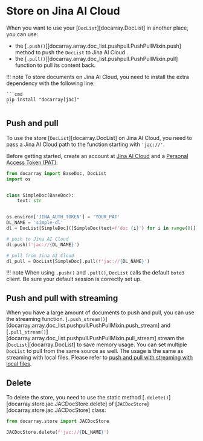 # Store on Jina AI Cloud

When you want to use your [`DocList`][docarray.DocList] in another place, you can use:
- the [`.push()`][docarray.array.doc_list.pushpull.PushPullMixin.push] method to push the `DocList` to Jina AI Cloud .
- the [`.pull()`][docarray.array.doc_list.pushpull.PushPullMixin.pull] function to pull its content back. 

!!! note
    To store documents on Jina AI Cloud, you need to install the extra dependency with the following line:

    ```cmd
    pip install "docarray[jac]"
    ```

## Push and pull

To use the store [`DocList`][docarray.DocList] on Jina AI Cloud, you need to pass a Jina AI Cloud path to the function starting with `'jac://'`.

Before getting started, create an account at [Jina AI Cloud](http://cloud.jina.ai/) and a [Personal Access Token (PAT)](https://cloud.jina.ai/settings/tokens).

```python
from docarray import BaseDoc, DocList
import os


class SimpleDoc(BaseDoc):
    text: str


os.environ['JINA_AUTH_TOKEN'] = 'YOUR_PAT'
DL_NAME = 'simple-dl'
dl = DocList[SimpleDoc]([SimpleDoc(text=f'doc {i}') for i in range(8)])

# push to Jina AI Cloud
dl.push(f'jac://{DL_NAME}')

# pull from Jina AI Cloud
dl_pull = DocList[SimpleDoc].pull(f'jac://{DL_NAME}')
```

!!! note
    When using `.push()` and `.pull()`, `DocList` calls the default `boto3` client. Be sure your default session is correctly set up.

## Push and pull with streaming

When you have a large amount of documents to push and pull, you can use the streaming function. 
[`.push_stream()`][docarray.array.doc_list.pushpull.PushPullMixin.push_stream] and 
[`.pull_stream()`][docarray.array.doc_list.pushpull.PushPullMixin.pull_stream] stream the 
[`DocList`][docarray.DocList] to save memory usage. 
You can set multiple `DocList` to pull from the same source as well. 
The usage is the same as streaming with local files. 
Please refer to [push and pull with streaming with local files](store_file.md#push-and-pull-with-streaming).

## Delete

To delete the store, you need to use the static method [`.delete()`][docarray.store.jac.JACDocStore.delete] of [`JACDocStore`][docarray.store.jac.JACDocStore] class:

```python
from docarray.store import JACDocStore

JACDocStore.delete(f'jac://{DL_NAME}')
```
